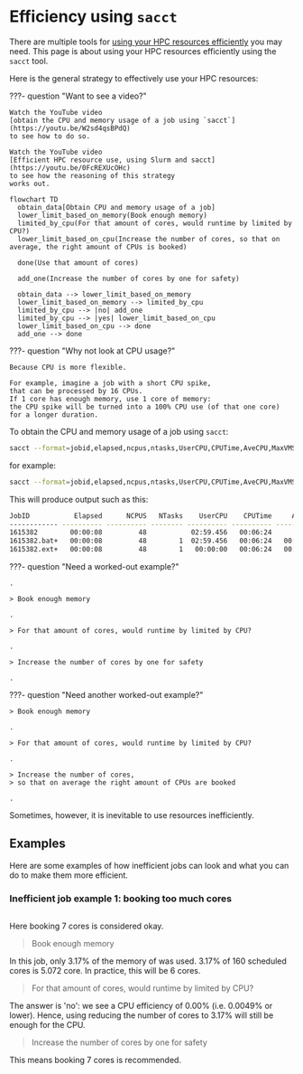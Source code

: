 # Efficiency using `sacct`

There are multiple tools for
[using your HPC resources efficiently](efficiency.md) you may need.
This page is about using your HPC resources efficiently
using the `sacct` tool.

Here is the general strategy to effectively use your HPC resources:

???- question "Want to see a video?"

    Watch the YouTube video
    [obtain the CPU and memory usage of a job using `sacct`](https://youtu.be/W2sd4qsBPdQ)
    to see how to do so.

    Watch the YouTube video
    [Efficient HPC resource use, using Slurm and sacct](https://youtu.be/0FcREXUcOHc)
    to see how the reasoning of this strategy
    works out.

<!-- markdownlint-disable MD013 --><!-- Mermaid nodes cannot be split up over lines, hence will break 80 characters per line -->

```mermaid
flowchart TD
  obtain_data[Obtain CPU and memory usage of a job]
  lower_limit_based_on_memory(Book enough memory)
  limited_by_cpu(For that amount of cores, would runtime by limited by CPU?)
  lower_limit_based_on_cpu(Increase the number of cores, so that on average, the right amount of CPUs is booked)

  done(Use that amount of cores)

  add_one(Increase the number of cores by one for safety)

  obtain_data --> lower_limit_based_on_memory
  lower_limit_based_on_memory --> limited_by_cpu
  limited_by_cpu --> |no| add_one
  limited_by_cpu --> |yes| lower_limit_based_on_cpu
  lower_limit_based_on_cpu --> done
  add_one --> done
```

<!-- markdownlint-enable MD013 -->

???- question "Why not look at CPU usage?"

    Because CPU is more flexible.

    For example, imagine a job with a short CPU spike,
    that can be processed by 16 CPUs.
    If 1 core has enough memory, use 1 core of memory:
    the CPU spike will be turned into a 100% CPU use (of that one core)
    for a longer duration.

To obtain the CPU and memory usage of a job using `sacct`:

<!-- markdownlint-disable MD013 --><!-- Verbatim code cannot be split up over lines, hence will break 80 characters per line -->

```bash
sacct --format=jobid,elapsed,ncpus,ntasks,UserCPU,CPUTime,AveCPU,MaxVMSize,ReqMem -j [job_number]
```

<!-- markdownlint-enable MD013 -->

for example:

<!-- markdownlint-disable MD013 --><!-- Verbatim code cannot be split up over lines, hence will break 80 characters per line -->

```bash
sacct --format=jobid,elapsed,ncpus,ntasks,UserCPU,CPUTime,AveCPU,MaxVMSize,ReqMem -j 1615382
```

<!-- markdownlint-enable MD013 -->

This will produce output such as this:

<!-- markdownlint-disable MD013 --><!-- Verbatim code cannot be split up over lines, hence will break 80 characters per line -->

```bash
JobID           Elapsed      NCPUS   NTasks    UserCPU    CPUTime     AveCPU  MaxVMSize     ReqMem 
------------ ---------- ---------- -------- ---------- ---------- ---------- ---------- ---------- 
1615382        00:00:08         48           02:59.456   00:06:24                          254400M 
1615382.bat+   00:00:08         48        1  02:59.456   00:06:24   00:03:15    320592K            
1615382.ext+   00:00:08         48        1   00:00:00   00:06:24   00:00:00       256K            
```

<!-- markdownlint-enable MD013 -->

???- question "Need a worked-out example?"

    .

    > Book enough memory

    .

    > For that amount of cores, would runtime by limited by CPU?

    .

    > Increase the number of cores by one for safety

    .

???- question "Need another worked-out example?"

    > Book enough memory

    .

    > For that amount of cores, would runtime by limited by CPU?

    .

    > Increase the number of cores,
    > so that on average the right amount of CPUs are booked

    .

Sometimes, however, it is inevitable to use resources
inefficiently.

## Examples

Here are some examples of how inefficient jobs can look
and what you can do to make them more efficient.

### Inefficient job example 1: booking too much cores

```bash

```

Here booking 7 cores is considered okay.

> Book enough memory

In this job, only 3.17% of the memory of was used.
3.17% of 160 scheduled cores is 5.072 core.
In practice, this will be 6 cores.

> For that amount of cores, would runtime by limited by CPU?

The answer is 'no': we see a CPU efficiency of 0.00%
(i.e. 0.0049% or lower). Hence, using reducing the number
of cores to 3.17% will still be enough for the CPU.

> Increase the number of cores by one for safety

This means booking 7 cores is recommended.

